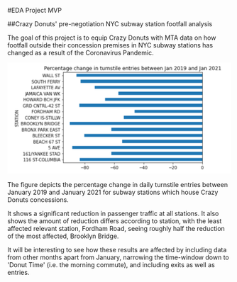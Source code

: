 #EDA Project MVP

##Crazy Donuts' pre-negotiation NYC subway station footfall analysis

The goal of this project is to equip Crazy Donuts with MTA data on how footfall outside their concession premises in NYC subway stations has changed as a result of the Coronavirus Pandemic.

![](mvp1.png)

The figure depicts the percentage change in daily turnstile entries between January 2019 and January 2021 for subway stations which house Crazy Donuts concessions.

It shows a significant reduction in passenger traffic at all stations. It also shows the amount of reduction differs according to station, with the least affected relevant station, Fordham Road, seeing roughly half the reduction of the most affected, Brooklyn Bridge. 

It will be interesting to see how these results are affected by including data from other months apart from January, narrowing the time-window down to 'Donut Time' (i.e. the morning commute), and including exits as well as entries. 

